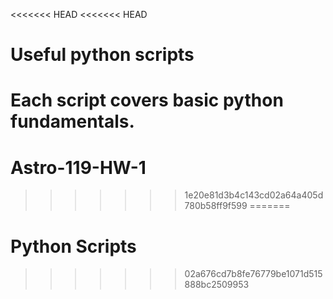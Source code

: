 <<<<<<< HEAD
<<<<<<< HEAD
# Useful python scripts

Each script covers basic python fundamentals. 
=======
# Astro-119-HW-1
>>>>>>> 1e20e81d3b4c143cd02a64a405d780b58ff9f599
=======
# Python Scripts
>>>>>>> 02a676cd7b8fe76779be1071d515888bc2509953
